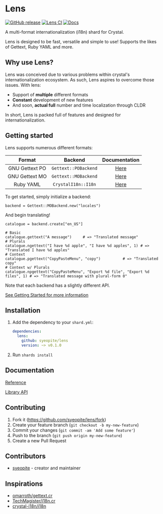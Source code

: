 # Lens
[![GitHub release](https://img.shields.io/github/release/syeopite/lens.svg)](https://github.com/syeopite/lens/releases) [![Lens CI](https://github.com/syeopite/lens/actions/workflows/ci.yml/badge.svg)](https://github.com/syeopite/lens/actions/workflows/ci.yml) [![Docs](https://img.shields.io/badge/docs-available-brightgreen.svg)](https://syeopite.github.io/lens/)

A multi-format internationalization (i18n) shard for Crystal.

Lens is designed to be fast, versatile and simple to use! Supports the likes of Gettext, Ruby YAML and more.


## Why use Lens?
Lens was conceived due to various problems within crystal's internationalization ecosystem. As such, Lens aspires to overcome those issues. With lens:

* Support of **multiple** different formats
* **Constant** development of new features
* And soon, **actual full** number and time localization through CLDR

In short, Lens is packed full of features and designed for internationalization.


## Getting started 

Lens supports numerous different formats:

| Format | Backend|  Documentation |
|:--------:|:--------:|:----------------:|
| GNU Gettext PO | `Gettext::POBackend` | [Here](https://syeopite.github.io/lens/formats/gnu-gettext)
| GNU Gettext MO | `Gettext::MOBackend` | [Here](https://syeopite.github.io/lens/formats/gnu-gettext)
| Ruby YAML | `CrystalI18n::I18n` | [Here](https://syeopite.github.io/lens/formats/ruby-yaml)

To get started, simply initialize a backend: 
```crystal
backend = Gettext::MOBackend.new("locales")
```

And begin translating!
```crystal
catalogue = backend.create["en_US"]

# Basic
catalogue.gettext("A message")     # => "Translated message"
# Plurals
catalogue.ngettext("I have %d apple", "I have %d apples", 1) # => "Translated I have %d apples"
# Context
catalogue.pgettext("CopyPasteMenu", "copy")          # => "Translated copy"
# Context w/ Plurals
catalogue.npgettext("CopyPasteMenu", "Export %d file", "Export %d files", 1) # => "Translated message with plural-form 0"
```

Note that each backend has a slightly different API.

[See Getting Started for more information](https://syeopite.github.io/lens/getting-started)


## Installation
1. Add the dependency to your `shard.yml`:

   ```yaml
   dependencies:
     lens:
       github: syeopite/lens
       version: ~> v0.1.0
   ```

2. Run `shards install`

## Documentation
[Reference](https://syeopite.github.io/lens/)

[Library API](https://syeopite.github.io/lens/api/)


## Contributing

1. Fork it (<https://github.com/syeopite/lens/fork>)
2. Create your feature branch (`git checkout -b my-new-feature`)
3. Commit your changes (`git commit -am 'Add some feature'`)
4. Push to the branch (`git push origin my-new-feature`)
5. Create a new Pull Request

## Contributors

- [syeopite](https://github.com/syeopite) - creator and maintainer

## Inspirations
* [omarroth/gettext.cr](https://github.com/omarroth/gettext.cr)
* [TechMagister/i18n.cr](https://github.com/TechMagister/i18n.cr)
* [crystal-i18n/i18n](https://github.com/crystal-i18n/i18n)
